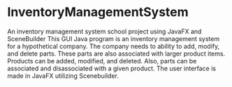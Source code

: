 # InventoryManagementSystem
An inventory management system school project using JavaFX and SceneBuilder
This GUI Java program is an inventory management system for a hypothetical company. The company needs to ability to add, modify, and delete parts. These parts are also associated with larger product items. Products can be added, modified, and deleted. Also, parts can be associated and disassociated with a given product. The user interface is made in JavaFX utilizing Scenebuilder. 
